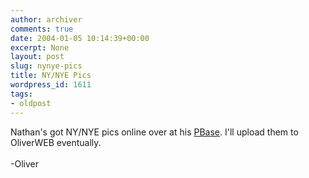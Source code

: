 ```yaml
---
author: archiver
comments: true
date: 2004-01-05 10:14:39+00:00
excerpt: None
layout: post
slug: nynye-pics
title: NY/NYE Pics
wordpress_id: 1611
tags:
- oldpost
---
```


Nathan's got NY/NYE pics online over at his <a href="http://www.pbase.com/nathantsui/new_year_04">PBase</a>.  I'll upload them to OliverWEB eventually.<br /><br />-Oliver
